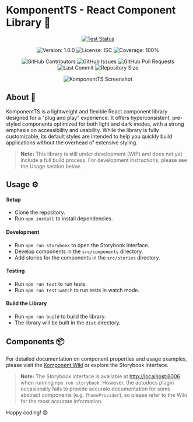 # KomponentTS - React Component Library 🚀

<p align="center">
  <a href="https://github.com/JohnKearney1/komponentTS/actions/workflows/test.yml">
    <img src="https://github.com/JohnKearney1/komponentTS/actions/workflows/test.yml/badge.svg" alt="Test Status">
  </a>
</p>

<p align="center">
  <img src="https://img.shields.io/badge/version-1.0.0-blue" alt="Version: 1.0.0">
  <img src="https://img.shields.io/badge/license-ISC-brightgreen" alt="License: ISC">
  <img src="https://img.shields.io/badge/coverage-100%25-brightgreen" alt="Coverage: 100%">
</p>

<p align="center">
  <img src="https://img.shields.io/github/contributors/JohnKearney1/komponentTS" alt="GitHub Contributors">
  <img src="https://img.shields.io/github/issues/JohnKearney1/komponentTS" alt="GitHub Issues">
  <img src="https://img.shields.io/github/issues-pr/JohnKearney1/komponentTS" alt="GitHub Pull Requests">
  <img src="https://img.shields.io/github/last-commit/JohnKearney1/komponentTS" alt="Last Commit">
  <img src="https://img.shields.io/github/repo-size/JohnKearney1/komponentTS" alt="Repository Size">
</p>

<p align="center">
  <img src="./src/assets/img/screenshot.png" alt="KomponentTS Screenshot">
</p>

## About 🌟

KomponentTS is a lightweight and flexible React component library designed for a "plug and play" experience. It offers hyperconsistent, pre-styled components optimized for both light and dark modes, with a strong emphasis on accessibility and usability. While the library is fully customizable, its default styles are intended to help you quickly build applications without the overhead of extensive styling.

> **Note:** This library is still under development (WIP) and does not yet include a full build process. For development instructions, please see the Usage section below.

## Usage ⚙️

#### Setup

- Clone the repository.
- Run `npm install` to install dependencies.

#### Development
- Run `npm run storybook` to open the Storybook interface.
- Develop components in the `src/components` directory.
- Add stories for the components in the `src/stories` directory.

#### Testing
- Run `npm run test` to run tests.
- Run `npm run test:watch` to run tests in watch mode.

#### Build the Library
- Run `npm run build` to build the library.
- The library will be built in the `dist` directory.


## Components 📦

For detailed documentation on component properties and usage examples, please visit the [Komponent Wiki](https://github.com/JohnKearney1/komponent/wiki) or explore the Storybook interface.

> **Note:** The Storybook interface is available at [http://localhost:6006](http://localhost:6006) when running `npm run storybook`. However, the autodocs plugin occasionally fails to provide accurate documentation for some abstract components (e.g. `ThemeProvider`), so please refer to the Wiki for the most accurate information.

Happy coding! 😄

